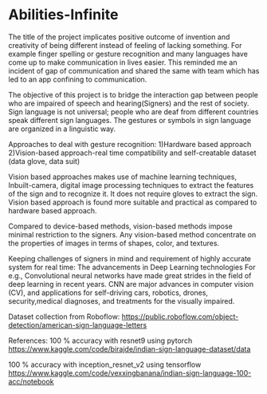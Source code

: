 # Abilities-Infinite
The title of the project  implicates positive outcome of invention and creativity of being different  instead of feeling of  lacking something. For example finger spelling or gesture recognition and many languages have come up to make communication in lives easier. This reminded me an incident of gap  of communication and shared the same with team which has led to an app confining to communication.

The objective of this project is to bridge the interaction gap between people who are impaired of speech and hearing(Signers) and the rest of society.
Sign language is not universal; people who are deaf from different countries speak different sign languages. The gestures or symbols in sign language are organized in a linguistic way.

Approaches to deal with gesture recognition:
1)Hardware based  approach     
2)Vision-based approach-real time compatibility and self-creatable dataset
(data glove, data suit)


Vision based approaches makes use of
machine learning techniques, Inbuilt-camera, digital image
processing techniques to extract the features of the sign and to
recognize it. It does not require gloves to extract the sign.
Vision based approach is found more suitable and practical as compared
to hardware based approach. 

Compared to device-based methods, vision-based methods impose minimal restriction to the signers. Any vision-based method concentrate on the properties of images in terms of shapes, color, and textures.

Keeping challenges of signers in mind and requirement of highly accurate system for real time:
The advancements in Deep Learning technologies
For e.g., Convolutional neural networks have made great strides in the field of deep learning in recent years.
CNN are major advances in computer vision (CV), and applications for self-driving cars, robotics, drones, security,medical diagnoses, and treatments for the visually impaired.

Dataset collection from Roboflow:
https://public.roboflow.com/object-detection/american-sign-language-letters

References:
100 % accuracy with resnet9 using pytorch
https://www.kaggle.com/code/birajde/indian-sign-language-dataset/data

100 % accuracy with inception_resnet_v2 using tensorflow
https://www.kaggle.com/code/vexxingbanana/indian-sign-language-100-acc/notebook



